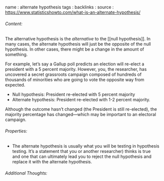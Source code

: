 name : alternate hypothesis
tags : 
backlinks : 
source : https://www.statisticshowto.com/what-is-an-alternate-hypothesis/

###### Content:
The alternative hypothesis is the *alternative* to the [[null hypothesis]]. In many cases, the alternate hypothesis will just be the opposite of the null hypothesis. In other cases, there might be a change in the amount of something. 

For example, let’s say a Gallup poll predicts an election will re-elect a president with a 5 percent majority. However, you, the researcher, has uncovered a secret grassroots campaign composed of hundreds of thousands of minorities who are going to vote the opposite way from expected.

- Null hypothesis: President re-elected with 5 percent majority
- Alternate hypothesis: President re-elected with 1-2 percent majority.

Although the outcome hasn’t changed (the President is still re-elected), the majority percentage has changed—which may be important to an electoral campaign.

###### Properties:
- The alternate hypothesis is usually what you will be testing in hypothesis testing. It’s a statement that you or another researcher) thinks is true and one that can ultimately lead you to reject the null hypothesis and replace it with the alternate hypothesis.

###### Additional Thoughts:
